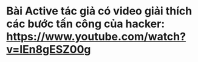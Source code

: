 # Bài Active tác giả có video giải thích các bước tấn công của hacker: https://www.youtube.com/watch?v=IEn8gESZ00g
